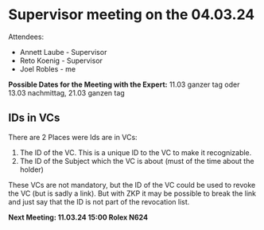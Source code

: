 # Supervisor meeting on the 04.03.24

Attendees:
* Annett Laube - Supervisor
* Reto Koenig - Supervisor
* Joel Robles - me

**Possible Dates for the Meeting with the Expert:**
11.03 ganzer tag oder 13.03 nachmittag, 21.03 ganzen tag

## IDs in VCs

There are 2 Places were Ids are in VCs:
1. The ID of the VC. This is a unique ID to the VC to make it recognizable.
2. The ID of the Subject which the VC is about (must of the time about the holder)

These VCs are not mandatory, but the ID of the VC could be used to revoke the VC (but is sadly a link).
But with ZKP it may be possible to break the link and just say that the ID is not part of the revocation list.

**Next Meeting: 11.03.24 15:00 Rolex N624**